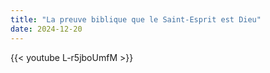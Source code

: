 ```yaml
---
title: "La preuve biblique que le Saint-Esprit est Dieu"
date: 2024-12-20
---
```


{{< youtube L-r5jboUmfM >}}
